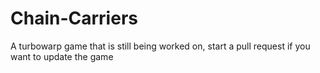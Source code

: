 # Chain-Carriers
A turbowarp game that is still being worked on, start a pull request if you want to update the game
